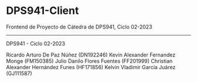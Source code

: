 # DPS941-Client
Frontend de Proyecto de Cátedra de DPS941, Ciclo 02-2023

-----------------------------
DPS941 - Ciclo 02-2023

Ricardo Arturo De Paz Núñez (DN192246)
Kevin Alexander Fernandez Monge (FM150385)
Julio Danilo Flores Fuentes (FF201999)
Christian Alexander Hernández Funes (HF171856)
Kelvin Vladimir García Juárez (GJ111587)
